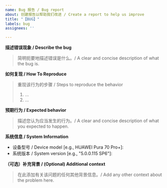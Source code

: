 ```yaml
---
name: Bug 报告 / Bug report
about: 创建报告以帮助我们改进 / Create a report to help us improve
title: "【BUG】"
labels: bug
assignees: ''

---
```


**描述错误现象 / Describe the bug**
> 简明扼要地描述错误是什么。/ A clear and concise description of what the bug is.


**如何复现 / How To Reproduce**
> 重现该行为的步骤 / Steps to reproduce the behavior
> 1. ...
> 2. ...


**预期行为 / Expected behavior**
> 描述您认为应当发生的行为。/ A clear and concise description of what you expected to happen.


**系统信息 / System Information**
- 设备型号 / Device model [e.g., HUAWEI Pura 70 Pro+]: 
- 系统版本 / System version [e.g., "5.0.0.115 SP6"]: 


**（可选）补充背景 / (Optional) Additional context**
> 在此添加有关该问题的任何其他背景信息。/ Add any other context about the problem here.
